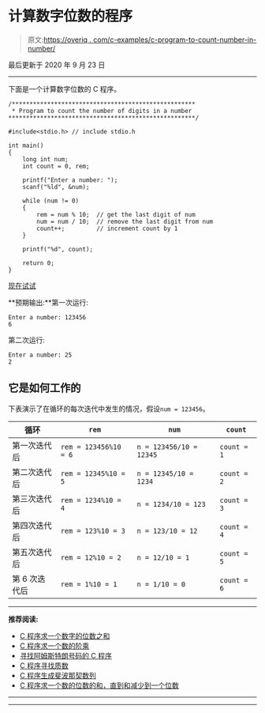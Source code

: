 # 计算数字位数的程序

> 原文:[https://overiq . com/c-examples/c-program-to-count-number-in-number/](https://overiq.com/c-examples/c-program-to-count-number-of-digits-in-a-number/)

最后更新于 2020 年 9 月 23 日

* * *

下面是一个计算数字位数的 C 程序。

```
/****************************************************
 * Program to count the number of digits in a number
*****************************************************/

#include<stdio.h> // include stdio.h

int main() 
{
    long int num;
    int count = 0, rem;

    printf("Enter a number: ");
    scanf("%ld", &num);

    while (num != 0) 
    {
        rem = num % 10;  // get the last digit of num
        num = num / 10;  // remove the last digit from num
        count++;         // increment count by 1
    }

    printf("%d", count);

    return 0;
}

```

[现在试试](https://overiq.com/c-online-compiler/r9k/)

**预期输出:**第一次运行:

```
Enter a number: 123456
6

```

第二次运行:

```
Enter a number: 25
2

```

## 它是如何工作的

下表演示了在循环的每次迭代中发生的情况，假设`num = 123456`。

| 循环 | `rem` | `num` | `count` |
| --- | --- | --- | --- |
| 第一次迭代后 | `rem = 123456%10 = 6` | `n = 123456/10 = 12345` | `count = 1` |
| 第二次迭代后 | `rem = 12345%10 = 5` | `n = 12345/10 = 1234` | `count = 2` |
| 第三次迭代后 | `rem = 1234%10 = 4` | `n = 1234/10 = 123` | `count = 3` |
| 第四次迭代后 | `rem = 123%10 = 3` | `n = 123/10 = 12` | `count = 4` |
| 第五次迭代后 | `rem = 12%10 = 2` | `n = 12/10 = 1` | `count = 5` |
| 第 6 次迭代后 | `rem = 1%10 = 1` | `n = 1/10 = 0` | `count = 6` |

* * *

**推荐阅读:**

*   [C 程序求一个数字的位数之和](/c-examples/c-program-to-find-the-sum-of-digits-of-a-number/)
*   [C 程序求一个数的阶乘](/c-examples/c-program-to-find-the-factorial-of-a-number/)
*   [寻找阿姆斯特朗号码的 C 程序](/c-examples/c-program-to-find-armstrong-numbers/)
*   [C 程序寻找质数](/c-examples/c-program-to-find-prime-numbers/)
*   [C 程序生成斐波那契数列](/c-examples/c-program-to-generate-fibonacci-sequence/)
*   [C 程序求一个数的位数的和，直到和减少到一个位数](/c-examples/c-program-to-find-the-sum-of-the-digits-of-a-number-untill-the-sum-is-reduced-to-a-single-digit/)

* * *

* * *